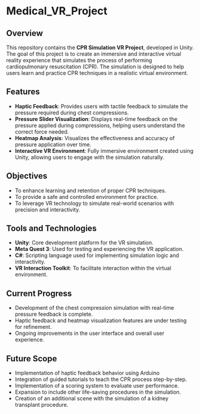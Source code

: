 # Medical_VR_Project

## Overview

This repository contains the **CPR Simulation VR Project**, developed in Unity. The goal of this project is to create an immersive and interactive virtual reality experience that simulates the process of performing cardiopulmonary resuscitation (CPR). The simulation is designed to help users learn and practice CPR techniques in a realistic virtual environment.

## Features

- **Haptic Feedback**: Provides users with tactile feedback to simulate the pressure required during chest compressions.
- **Pressure Slider Visualization**: Displays real-time feedback on the pressure applied during compressions, helping users understand the correct force needed.
- **Heatmap Analysis**: Visualizes the effectiveness and accuracy of pressure application over time.
- **Interactive VR Environment**: Fully immersive environment created using Unity, allowing users to engage with the simulation naturally.

## Objectives

- To enhance learning and retention of proper CPR techniques.
- To provide a safe and controlled environment for practice.
- To leverage VR technology to simulate real-world scenarios with precision and interactivity.

## Tools and Technologies

- **Unity**: Core development platform for the VR simulation.
- **Meta Quest 3**: Used for testing and experiencing the VR application.
- **C#**: Scripting language used for implementing simulation logic and interactivity.
- **VR Interaction Toolkit**: To facilitate interaction within the virtual environment.

## Current Progress

- Development of the chest compression simulation with real-time pressure feedback is complete.
- Haptic feedback and heatmap visualization features are under testing for refinement.
- Ongoing improvements in the user interface and overall user experience.

## Future Scope

- Implementation of haptic feedback behavior using Arduino
- Integration of guided tutorials to teach the CPR process step-by-step.
- Implementation of a scoring system to evaluate user performance.
- Expansion to include other life-saving procedures in the simulation.
- Creation of an additional scene with the simulation of a kidney transplant procedure.
